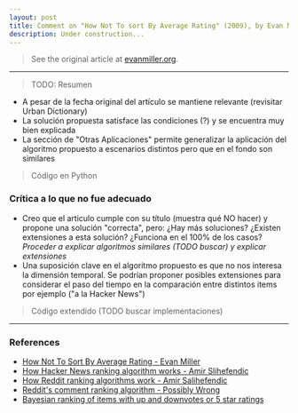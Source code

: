 ```yaml
---
layout: post
title: Comment on "How Not To sort By Average Rating" (2009), by Evan Miller
description: Under construction...
---
```


> See the original article at [evanmiller.org](http://www.evanmiller.org/how-not-to-sort-by-average-rating.html).

---

> TODO: Resumen

* A pesar de la fecha original del artículo se mantiene relevante (revisitar Urban Dictionary)
* La solución propuesta satisface las condiciones (?) y se encuentra muy bien explicada
* La sección de "Otras Aplicaciones" permite generalizar la aplicación del algoritmo propuesto a escenarios distintos pero que en el fondo son similares

> Código en Python

### Crítica a lo que no fue adecuado

* Creo que el articulo cumple con su título (muestra qué NO hacer) y propone una solución "correcta", pero: ¿Hay más soluciones? ¿Existen extensiones a esta solución? ¿Funciona en el 100% de los casos? *Proceder a explicar algoritmos similares (TODO buscar) y explicar extensiones*
* Una suposición clave en el algoritmo propuesto es que no nos interesa la dimensión temporal. Se podrían proponer posibles extensiones para considerar el paso del tiempo en la comparación entre distintos items por ejemplo ("a la Hacker News")

> Código extendido (TODO buscar implementaciones)

---

### References

* [How Not To Sort By Average Rating - Evan Miller](http://www.evanmiller.org/how-not-to-sort-by-average-rating.html)
* [How Hacker News ranking algorithm works - Amir Slihefendic](https://medium.com/hacking-and-gonzo/how-hacker-news-ranking-algorithm-works-1d9b0cf2c08d)
* [How Reddit ranking algorithms work - Amir Salihefendic](https://medium.com/hacking-and-gonzo/how-reddit-ranking-algorithms-work-ef111e33d0d9)
* [Reddit's comment ranking algorithm - Possibly Wrong](https://possiblywrong.wordpress.com/2011/06/05/reddits-comment-ranking-algorithm/)
* [Bayesian ranking of items with up and downvotes or 5 star ratings](http://julesjacobs.github.io/2015/08/17/bayesian-scoring-of-ratings.html)
